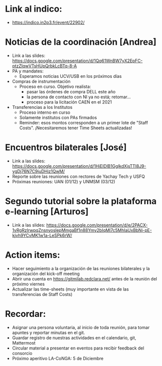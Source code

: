 # Link al indico:
  * https://indico.in2p3.fr/event/22902/

# Noticias de la coordinación [Andrea]
  * Link a las slides: https://docs.google.com/presentation/d/1Qq61WnBW7yX2EpFC-ptzZIqwVTsHUpQrbkLcBTq-8-A
  * PA y mandates:
     * Esperamos noticias UCV/USB en los próximos días
  * Compras de instrumentación
    * Proceso en curso. Objetivo realista: 
      * pasar las órdenes de compra DELL este año
      * la persona de contacto con NI ya no está; retomar...
      * proceso para la licitación CAEN en el 2021
  * Transferencias a los Institutos
    * Proceso interno en curso
    * Solamente institutos con PAs firmados 
    * Reminder: esos montos corresponden a un primer lote de "Staff Costs". ¡Necesitaremos tener Time Sheets actualizadas!

# Encuentros bilaterales [José]
  * Link a las slides: https://docs.google.com/presentation/d/1HiEIDlB1GglkdXjsTTI8J9-ygDj76N7C9juDHiz1QwM/
  * Reporte sobre las reuniones con rectores de Yachay Tech y USFQ
  * Próximas reuniones: UAN (01/12) y UNMSM (03/12)
    
# Segundo tutorial sobre la plataforma e-learning [Arturos]
  * Link a las slides: https://docs.google.com/presentation/d/e/2PACX-1vRgRzIrwpqZnsnyoslepMmgaBf1n88Ymy2bIqMl7c5MhIaUxBbNj-pE-kjvh9YCvMK1w1a-LeSPk6rW/
 
 

# Action items:
  * Hacer seguimiento a la organización de las reuniones bilaterales y la organización del kick-off meeting
  * Abrir una cuenta en https://gitmilab.redclara.net/ antes de la reunión del próximo viernes
  * Actualizar las time-sheets (muy importante en vista de las transferencias de Staff Costs)
  
# Recordar:
  * Asignar una persona voluntaria, al inicio de toda reunión, para tomar apuntes y reportar minutas en el git.
  * Guardar registro de nuestras actividades en el calendario, git, Mattermost
  * Circular material a presentar en eventos para recibir feedback del consorcio
  * Próximo aperitivo LA-CoNGA: 5 de Diciembre
